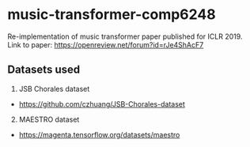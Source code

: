 # music-transformer-comp6248
Re-implementation of music transformer paper published for ICLR 2019.  
Link to paper: https://openreview.net/forum?id=rJe4ShAcF7  

## Datasets used
1. JSB Chorales dataset  
  - https://github.com/czhuang/JSB-Chorales-dataset
2. MAESTRO dataset  
  - https://magenta.tensorflow.org/datasets/maestro
